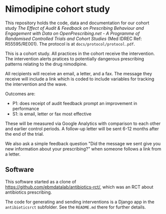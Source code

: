 # Nimodipine cohort study

This repository holds the code, data and documentation for our cohort
study *The Effect of Audit & Feedback on Prescribing Behaviour and
Engagement with Data on OpenPrescribing.net - A Programme of
Randomised Controlled Trials and Cohort Studies* (Med IDREC Ref: ​
R55595/RE001). The protocol is at `docs/protocol/protocol.pdf`.

This is a cohort study.  All practices in the cohort receive the
intervention.  The intervention alerts pratices to potentially
dangerous prescribing patterns relating to the drug nimodipine.

All recipients will receive an email, a letter, and a fax.  The
message they receive will include a link which is coded to include
variables for tracking the intervention and the wave.

Outcomes are:

* P1: does receipt of audit feedback prompt an improvement in performance
* S1: is email, letter or fax most effective

These will be measured via Google Analytics with comparison to each
other and earlier control periods.  A follow-up letter will be sent
6-12 months after the end of the trial.

We also ask a simple feedback question "Did the message we sent give
you new information about your prescribing?" when someone follows a
link from a letter.


## Software

This software started as a clone of
https://github.com/ebmdatalab/antibiotics-rct/, which was an RCT about
antibiotics prescribing.

The code for generating and sending interventions is a Django app
in the `antibioticsrct` subfolder. See the `README.md` there for
further details.
